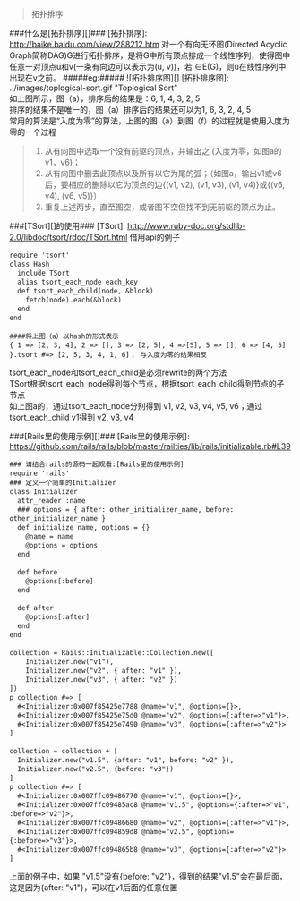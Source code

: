 >拓扑排序

###什么是[拓扑排序][]###
  [拓扑排序]: http://baike.baidu.com/view/288212.htm
对一个有向无环图(Directed Acyclic Graph简称DAG)G进行拓扑排序，是将G中所有顶点排成一个线性序列，使得图中任意一对顶点u和v(一条有向边可以表示为(u, v))，若 ∈E(G)，则u在线性序列中出现在v之前。
#####eg:#####
![拓扑排序图][]
  [拓扑排序图]: ../images/toplogical-sort.gif  "Toplogical Sort"
<br />
如上图所示，图（a），排序后的结果是：6, 1, 4, 3, 2, 5  
排序的结果不是唯一的，图（a）排序后的结果还可以为1, 6, 3, 2, 4, 5
<br />
常用的算法是“入度为零”的算法，上图的图（a）到图（f）的过程就是使用入度为零的一个过程
>1. 从有向图中选取一个没有前驱的顶点，并输出之 (入度为零，如图a的v1，v6)；
>2. 从有向图中删去此顶点以及所有以它为尾的弧；（如图a，输出v1或v6后，要相应的删除以它为顶点的边{(v1, v2), (v1, v3), (v1, v4)}或{(v6, v4), (v6, v5)}）
>3. 重复上述两步，直至图空，或者图不空但找不到无前驱的顶点为止。

###[TSort][]的使用###
  [TSort]: http://www.ruby-doc.org/stdlib-2.0/libdoc/tsort/rdoc/TSort.html
借用api的例子

	require 'tsort'
	class Hash
	  include TSort
	  alias tsort_each_node each_key
	  def tsort_each_child(node, &block)
    	fetch(node).each(&block)
      end
	end
	
	####将上图（a）以hash的形式表示
	{ 1 => [2, 3, 4], 2 => [], 3 => [2, 5], 4 =>[5], 5 => [], 6 => [4, 5] }.tsort #=> [2, 5, 3, 4, 1, 6]； 与入度为零的结果相反
	
tsort_each_node和tsort_each_child是必须rewrite的两个方法  
TSort根据tsort_each_node得到每个节点，根据tsort_each_child得到节点的子节点  
如上图a的，通过tsort_each_node分别得到 v1, v2, v3, v4, v5, v6；通过tsort_each_child v1得到 v2, v3, v4

###[Rails里的使用示例][]###
  [Rails里的使用示例]: https://github.com/rails/rails/blob/master/railties/lib/rails/initializable.rb#L39
  
  	### 请结合rails的源码一起观看:[Rails里的使用示例]
  	require 'rails'
  	### 定义一个简单的Initializer
	class Initializer
	  attr_reader :name
	  ### options = { after: other_initializer_name, before: other_initializer_name }
	  def initialize name, options = {}
	    @name = name
	    @options = options
	  end
	  
	  def before
	    @options[:before]
	  end
	  
	  def after
	    @options[:after]
	  end
	end
	
	collection = Rails::Initializable::Collection.new([
		Initializer.new("v1"),
		Initializer.new("v2", { after: "v1" }),
		Initializer.new("v3", { after: "v2" })
	])
	p collection #=> [
	  #<Initializer:0x007f85425e7788 @name="v1", @options={}>,
	  #<Initializer:0x007f85425e75d0 @name="v2", @options={:after=>"v1"}>,
	  #<Initializer:0x007f85425e7490 @name="v3", @options={:after=>"v2"}>
	]
	
	collection = collection + [
	  Initializer.new("v1.5", {after: "v1", before: "v2" }), 
	  Initializer.new("v2.5", {before: "v3"})
	]
	p collection #=> [
	  #<Initializer:0x007ffc09486770 @name="v1", @options={}>,
	  #<Initializer:0x007ffc09485ac8 @name="v1.5", @options={:after=>"v1", :before=>"v2"}>,
	  #<Initializer:0x007ffc09486680 @name="v2", @options={:after=>"v1"}>,
	  #<Initializer:0x007ffc094859d8 @name="v2.5", @options={:before=>"v3"}>,
	  #<Initializer:0x007ffc094865b8 @name="v3", @options={:after=>"v2"}>
	]
上面的例子中，如果 "v1.5"没有{before: "v2"}，得到的结果"v1.5"会在最后面，这是因为{after: "v1"}，可以在v1后面的任意位置